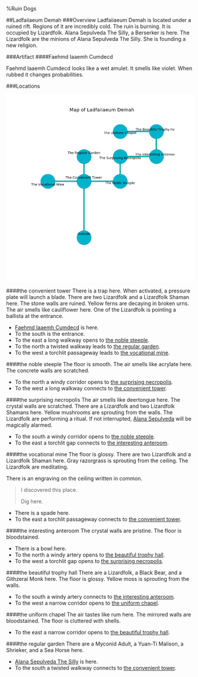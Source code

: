 %Ruin Dogs

##Ladfaiiaeum Demah
###Overview
Ladfaiiaeum Demah is located under a ruined rift. Regions of it are incredibly cold. The ruin is burning. It is occupied by Lizardfolk. <a name="Alana-Sepulveda-The-Silly"></a>Alana Sepulveda The Silly, a Berserker is here. The Lizardfolk are the minions of Alana Sepulveda The Silly. She  is founding a new religion. 



###Artifact
####<a name="Faehmd-Iaaemh-Cumdecd"></a>Faehmd Iaaemh Cumdecd


Faehmd Iaaemh Cumdecd looks like a wet amulet. It smells like violet. When rubbed it changes probabilities. 





###Locations


![](../v1/images/Ladfaiiaeum-Demah.png)

####<a name="the-convenient-tower"></a>the convenient tower
There is a trap here. When activated, a pressure plate will launch a blade. There are two Lizardfolk and a Lizardfolk Shaman here. The stone walls are ruined. Yellow ferns are decaying in broken urns. The air smells like cauliflower here. One of the Lizardfolk is pointing a ballista at the entrance. 



* [Faehmd Iaaemh Cumdecd](#Faehmd-Iaaemh-Cumdecd) is here.
* To the south is the entrance.
* To the east a long walkway opens to [the noble steeple](#the-noble-steeple).
* To the north a twisted walkway leads to [the regular garden](#the-regular-garden).
* To the west a torchlit passageway leads to [the vocational mine](#the-vocational-mine).


####<a name="the-noble-steeple"></a>the noble steeple
The floor is smooth. The air smells like acrylate here. The concrete walls are scratched. 



* To the north a windy corridor opens to [the surprising necropolis](#the-surprising-necropolis).
* To the west a long walkway connects to [the convenient tower](#the-convenient-tower).


####<a name="the-surprising-necropolis"></a>the surprising necropolis
The air smells like deertongue here. The crystal walls are scratched. There are a Lizardfolk and two Lizardfolk Shamans here. Yellow mushrooms are sprouting from the walls. The Lizardfolk are performing a ritual. If not interrupted, [Alana Sepulveda](#Alana-Sepulveda) will be magically alarmed. 



* To the south a windy corridor opens to [the noble steeple](#the-noble-steeple).
* To the east a torchlit gap connects to [the interesting anteroom](#the-interesting-anteroom).


####<a name="the-vocational-mine"></a>the vocational mine
The floor is glossy. There are two Lizardfolk and a Lizardfolk Shaman here. Gray razorgrass is sprouting from the ceiling. The Lizardfolk are meditating. 

There is an engraving on the ceiling written in common. 

> I discovered this place.
>
> Dig here.
>


* There is a spade here.
* To the east a torchlit passageway connects to [the convenient tower](#the-convenient-tower).


####<a name="the-interesting-anteroom"></a>the interesting anteroom
The crystal walls are pristine. The floor is bloodstained. 



* There is a bowl here.
* To the north a windy artery opens to [the beautiful trophy hall](#the-beautiful-trophy-hall).
* To the west a torchlit gap opens to [the surprising necropolis](#the-surprising-necropolis).


####<a name="the-beautiful-trophy-hall"></a>the beautiful trophy hall
There are a Lizardfolk, a Black Bear, and a Githzerai Monk here. The floor is glossy. Yellow moss is sprouting from the walls. 



* To the south a windy artery connects to [the interesting anteroom](#the-interesting-anteroom).
* To the west a narrow corridor opens to [the uniform chapel](#the-uniform-chapel).


####<a name="the-uniform-chapel"></a>the uniform chapel
The air tastes like rum here. The mirrored walls are bloodstained. The floor is cluttered with shells. 



* To the east a narrow corridor opens to [the beautiful trophy hall](#the-beautiful-trophy-hall).


####<a name="the-regular-garden"></a>the regular garden
There are a Myconid Adult, a Yuan-Ti Malison, a Shrieker, and a Sea Horse here. 



* [Alana Sepulveda The Silly](#Alana-Sepulveda-The-Silly) is here.
* To the south a twisted walkway connects to [the convenient tower](#the-convenient-tower).


